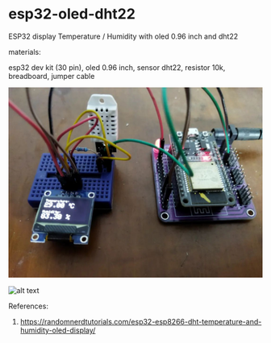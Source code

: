 # esp32-oled-dht22
ESP32 display Temperature / Humidity with oled 0.96 inch and dht22 

materials:

esp32 dev kit (30 pin), oled 0.96 inch, sensor dht22, resistor 10k, breadboard, jumper cable

![alt text](https://github.com/jenizar/esp32-oled-dht22/blob/main/dht22.jpg)

![alt text](https://github.com/jenizar/esp32-oled-dht_22/blob/main/esp32-dht22-oled.PNG)

References:

1. https://randomnerdtutorials.com/esp32-esp8266-dht-temperature-and-humidity-oled-display/


